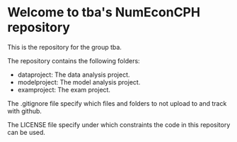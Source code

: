 # Welcome to tba's NumEconCPH repository

This is the repository for the group tba.

The repository contains the following folders:

- dataproject: The data analysis project.
- modelproject: The model analysis project.
- examproject: The exam project.

The .gitignore file specify which files and folders to not upload to and track with github.

The LICENSE file specify under which constraints the code in this repository can be used.